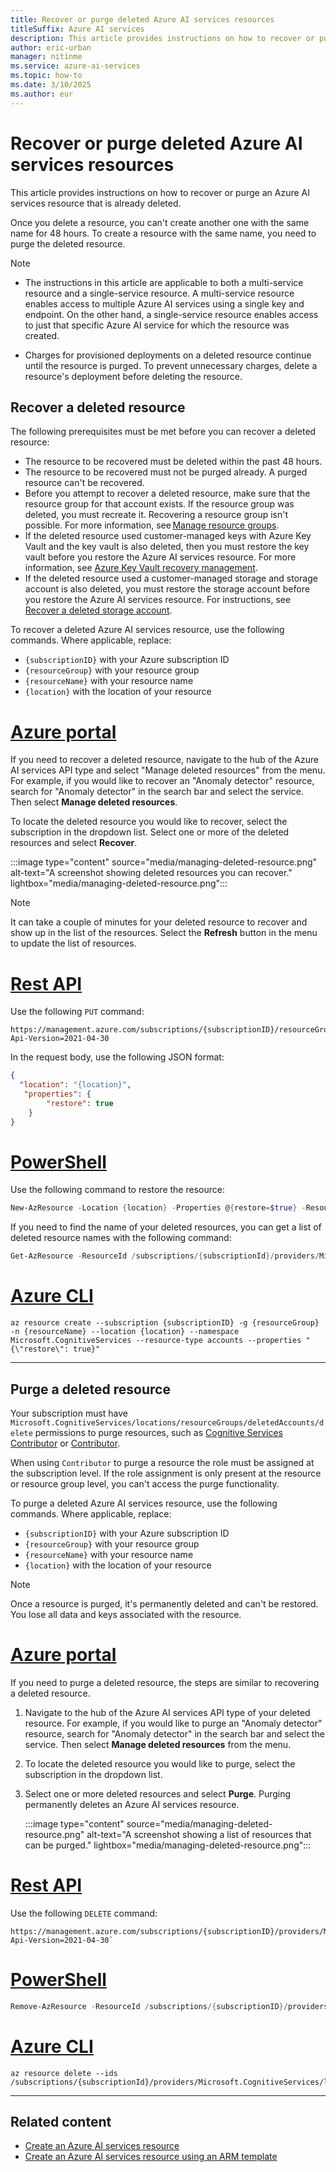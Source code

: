 ```yaml
---
title: Recover or purge deleted Azure AI services resources
titleSuffix: Azure AI services
description: This article provides instructions on how to recover or purge an already-deleted Azure AI services resource.
author: eric-urban
manager: nitinme
ms.service: azure-ai-services
ms.topic: how-to
ms.date: 3/10/2025
ms.author: eur
---
```


# Recover or purge deleted Azure AI services resources

This article provides instructions on how to recover or purge an Azure AI services resource that is already deleted. 

Once you delete a resource, you can't create another one with the same name for 48 hours. To create a resource with the same name, you need to purge the deleted resource.

> [!NOTE]
> * The instructions in this article are applicable to both a multi-service resource and a single-service resource. A multi-service resource enables access to multiple Azure AI services using a single key and endpoint. On the other hand, a single-service resource enables access to just that specific Azure AI service for which the resource was created.
>
> * Charges for provisioned deployments on a deleted resource continue until the resource is purged. To prevent unnecessary charges, delete a resource's deployment before deleting the resource.

## Recover a deleted resource

The following prerequisites must be met before you can recover a deleted resource:

* The resource to be recovered must be deleted within the past 48 hours.
* The resource to be recovered must not be purged already. A purged resource can't be recovered.
* Before you attempt to recover a deleted resource, make sure that the resource group for that account exists. If the resource group was deleted, you must recreate it. Recovering a resource group isn't possible. For more information, see [Manage resource groups](/azure/azure-resource-manager/management/manage-resource-groups-portal).
* If the deleted resource used customer-managed keys with Azure Key Vault and the key vault is also deleted, then you must restore the key vault before you restore the Azure AI services resource. For more information, see [Azure Key Vault recovery management](/azure/key-vault/general/key-vault-recovery).
* If the deleted resource used a customer-managed storage and storage account is also deleted, you must restore the storage account before you restore the Azure AI services resource. For instructions, see [Recover a deleted storage account](/azure/storage/common/storage-account-recover).

To recover a deleted Azure AI services resource, use the following commands. Where applicable, replace:

* `{subscriptionID}` with your Azure subscription ID
* `{resourceGroup}` with your resource group
* `{resourceName}` with your resource name
* `{location}` with the location of your resource


# [Azure portal](#tab/azure-portal)

If you need to recover a deleted resource, navigate to the hub of the Azure AI services API type and select "Manage deleted resources" from the menu. For example, if you would like to recover an "Anomaly detector" resource, search for "Anomaly detector" in the search bar and select the service. Then select **Manage deleted resources**.

To locate the deleted resource you would like to recover, select the subscription in the dropdown list. Select one or more of the deleted resources and select **Recover**.

:::image type="content" source="media/managing-deleted-resource.png" alt-text="A screenshot showing deleted resources you can recover." lightbox="media/managing-deleted-resource.png":::

> [!NOTE] 
> It can take a couple of minutes for your deleted resource to recover and show up in the list of the resources. Select the **Refresh** button in the menu to update the list of resources.

# [Rest API](#tab/rest-api)

Use the following `PUT` command:

```rest-api
https://management.azure.com/subscriptions/{subscriptionID}/resourceGroups/{resourceGroup}/providers/Microsoft.CognitiveServices/accounts/{resourceName}?Api-Version=2021-04-30
```

In the request body, use the following JSON format:

```json
{ 
  "location": "{location}", 
   "properties": { 
        "restore": true 
    } 
} 
```

# [PowerShell](#tab/powershell)

Use the following command to restore the resource: 

```powershell
New-AzResource -Location {location} -Properties @{restore=$true} -ResourceId /subscriptions/{subscriptionID}/resourceGroups/{resourceGroup}/providers/Microsoft.CognitiveServices/accounts/{resourceName}   -ApiVersion 2021-04-30 
```

If you need to find the name of your deleted resources, you can get a list of deleted resource names with the following command: 

```powershell
Get-AzResource -ResourceId /subscriptions/{subscriptionId}/providers/Microsoft.CognitiveServices/deletedAccounts -ApiVersion 2021-04-30 
```

# [Azure CLI](#tab/azure-cli)

```azurecli-interactive
az resource create --subscription {subscriptionID} -g {resourceGroup} -n {resourceName} --location {location} --namespace Microsoft.CognitiveServices --resource-type accounts --properties "{\"restore\": true}"
```

---

## Purge a deleted resource 

Your subscription must have `Microsoft.CognitiveServices/locations/resourceGroups/deletedAccounts/delete` permissions to purge resources, such as [Cognitive Services Contributor](/azure/role-based-access-control/built-in-roles#cognitive-services-contributor) or [Contributor](/azure/role-based-access-control/built-in-roles#contributor). 

When using `Contributor` to purge a resource the role must be assigned at the subscription level. If the role assignment is only present at the resource or resource group level, you can't access the purge functionality.

To purge a deleted Azure AI services resource, use the following commands. Where applicable, replace:

* `{subscriptionID}` with your Azure subscription ID
* `{resourceGroup}` with your resource group
* `{resourceName}` with your resource name
* `{location}` with the location of your resource

> [!NOTE]
> Once a resource is purged, it's permanently deleted and can't be restored. You lose all data and keys associated with the resource.


# [Azure portal](#tab/azure-portal)

If you need to purge a deleted resource, the steps are similar to recovering a deleted resource.

1. Navigate to the hub of the Azure AI services API type of your deleted resource. For example, if you would like to purge an "Anomaly detector" resource, search for "Anomaly detector" in the search bar and select the service. Then select **Manage deleted resources** from the menu.

1. To locate the deleted resource you would like to purge, select the subscription in the dropdown list. 

1. Select one or more deleted resources and select **Purge**. Purging permanently deletes an Azure AI services resource. 

    :::image type="content" source="media/managing-deleted-resource.png" alt-text="A screenshot showing a list of resources that can be purged." lightbox="media/managing-deleted-resource.png":::


# [Rest API](#tab/rest-api)

Use the following `DELETE` command:

```rest-api
https://management.azure.com/subscriptions/{subscriptionID}/providers/Microsoft.CognitiveServices/locations/{location}/resourceGroups/{resourceGroup}/deletedAccounts/{resourceName}?Api-Version=2021-04-30`
```

# [PowerShell](#tab/powershell)

```powershell
Remove-AzResource -ResourceId /subscriptions/{subscriptionID}/providers/Microsoft.CognitiveServices/locations/{location}/resourceGroups/{resourceGroup}/deletedAccounts/{resourceName}  -ApiVersion 2021-04-30
```

# [Azure CLI](#tab/azure-cli)

```azurecli-interactive
az resource delete --ids /subscriptions/{subscriptionId}/providers/Microsoft.CognitiveServices/locations/{location}/resourceGroups/{resourceGroup}/deletedAccounts/{resourceName}
```

---


## Related content
* [Create an Azure AI services resource](multi-service-resource.md)
* [Create an Azure AI services resource using an ARM template](create-account-resource-manager-template.md)
